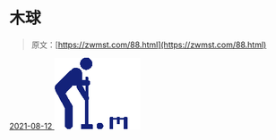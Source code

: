 <!--yml
category: 未分类
date: 0001-01-01 00:00:00
-->

# 木球

> 原文：[https://zwmst.com/88.html](https://zwmst.com/88.html)

   [ <time datetime="2021-08-12T08:59:31+08:00"> 2021-08-12 </time> ](https://zwmst.com/%e6%9c%a8%e7%90%83)  [![](img/bb56235972d3e984cf7546202b55eef3.png)](https://zwmst.com/wp-content/uploads/2021/08/1628729970-457093f74795f57.png)